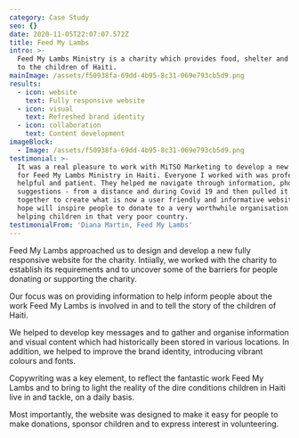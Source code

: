```yaml
---
category: Case Study
seo: {}
date: 2020-11-05T22:07:07.572Z
title: Feed My Lambs
intro: >-
  Feed My Lambs Ministry is a charity which provides food, shelter and education
  to the children of Haiti.
mainImage: /assets/f50938fa-69dd-4b95-8c31-069e793cb5d9.png
results:
  - icon: website
    text: Fully responsive website
  - icon: visual
    text: Refreshed brand identity
  - icon: collaboration
    text: Content development
imageBlock:
  - Image: /assets/f50938fa-69dd-4b95-8c31-069e793cb5d9.png
testimonial: >-
  It was a real pleasure to work with MiTSO Marketing to develop a new website
  for Feed My Lambs Ministry in Haiti. Everyone I worked with was professional,
  helpful and patient. They helped me navigate through information, photos and
  suggestions - from a distance and during Covid 19 and then pulled it all
  together to create what is now a user friendly and informative website that I
  hope will inspire people to donate to a very worthwhile organisation that is
  helping children in that very poor country.
testimonialFrom: 'Diana Martin, Feed My Lambs'
---
```

Feed My Lambs approached us to design and develop a new fully responsive website for the charity. Intiially, we worked with the charity to establish its requirements and to uncover some of the barriers for people donating or supporting the charity.

Our focus was on providing information to help inform people about the work Feed My Lambs is involved in and to tell the story of the children of Haiti. 

We helped to develop key messages and to gather and organise information and visual content which had historically been stored in various locations. In addition, we helped to improve the brand identity, introducing vibrant colours and fonts.

Copywriting was a key element, to reflect the fantastic work Feed My Lambs and to bring to light the reality of the dire conditions children in Haiti live in and tackle, on a daily basis.

Most importantly, the website was designed to make it easy for people to make donations, sponsor children and to express interest in volunteering.
